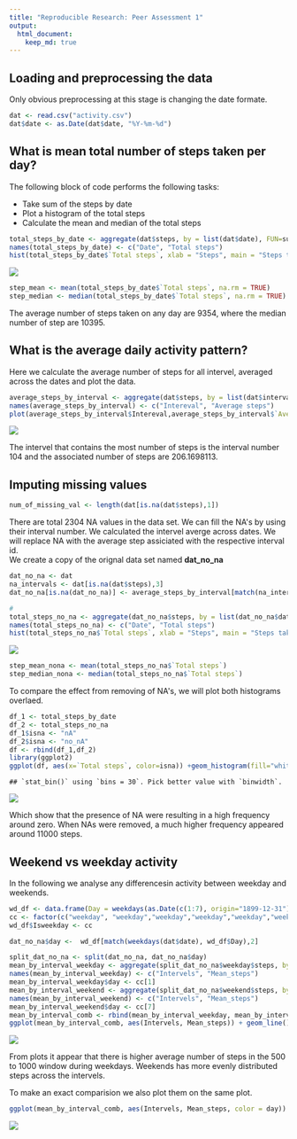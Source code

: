 ```yaml
---
title: "Reproducible Research: Peer Assessment 1"
output: 
  html_document:
    keep_md: true
---
```



## Loading and preprocessing the data
 Only obvious preprocessing at this stage is changing the date formate. 

```r
dat <- read.csv("activity.csv") 
dat$date <- as.Date(dat$date, "%Y-%m-%d")
```


## What is mean total number of steps taken per day?
The following block of code performs the following tasks:  
- Take sum of the steps by date  
- Plot a histogram of the total steps   
- Calculate the mean and median of the total steps   



```r
total_steps_by_date <- aggregate(dat$steps, by = list(dat$date), FUN=sum, na.rm=TRUE)
names(total_steps_by_date) <- c("Date", "Total steps")
hist(total_steps_by_date$`Total steps`, xlab = "Steps", main = "Steps taken in a day", breaks = 10)
```

![](PA1_template_files/figure-html/unnamed-chunk-2-1.png)<!-- -->

```r
step_mean <- mean(total_steps_by_date$`Total steps`, na.rm = TRUE)
step_median <- median(total_steps_by_date$`Total steps`, na.rm = TRUE)
```
The average number of steps taken on any day are 9354,  where the median number of step are 10395.



## What is the average daily activity pattern?

Here we calculate the average number of steps for all intervel, averaged across the dates and plot the data. 


```r
average_steps_by_interval <- aggregate(dat$steps, by = list(dat$interval), FUN=mean, na.rm=TRUE)
names(average_steps_by_interval) <- c("Intereval", "Average steps")
plot(average_steps_by_interval$Intereval,average_steps_by_interval$`Average steps`, type = "l", xlab = "Interval", ylab = "Average steps")
```

![](PA1_template_files/figure-html/unnamed-chunk-3-1.png)<!-- -->

The intervel that contains the most number of steps is the interval number 
104 and the associated number of steps are 206.1698113.

## Imputing missing values



```r
num_of_missing_val <- length(dat[is.na(dat$steps),1])
```

There are total 2304 NA values in the data set. We can fill the NA's by using their interval number. We calculated the intervel averge across dates. We will replace NA with the average step assiciated with the respective interval id.   
We create a copy of the orignal data set named **dat_no_na**


```r
dat_no_na <- dat
na_intervals <- dat[is.na(dat$steps),3]
dat_no_na[is.na(dat_no_na)] <- average_steps_by_interval[match(na_intervals,average_steps_by_interval$Intereval), 'Average steps']

#
total_steps_no_na <- aggregate(dat_no_na$steps, by = list(dat_no_na$date), FUN=sum)
names(total_steps_no_na) <- c("Date", "Total steps")
hist(total_steps_no_na$`Total steps`, xlab = "Steps", main = "Steps taken in a day",breaks = 10)
```

![](PA1_template_files/figure-html/unnamed-chunk-5-1.png)<!-- -->

```r
step_mean_nona <- mean(total_steps_no_na$`Total steps`)
step_median_nona <- median(total_steps_no_na$`Total steps`)
```

To compare the effect from removing of NA's, we will plot both histograms overlaed. 


```r
df_1 <- total_steps_by_date
df_2 <- total_steps_no_na
df_1$isna <- "nA"
df_2$isna <- "no_nA"
df <- rbind(df_1,df_2)
library(ggplot2)
ggplot(df, aes(x=`Total steps`, color=isna)) +geom_histogram(fill="white", position="dodge")+theme(legend.position="top")
```

```
## `stat_bin()` using `bins = 30`. Pick better value with `binwidth`.
```

![](PA1_template_files/figure-html/unnamed-chunk-6-1.png)<!-- -->

Which show that the presence of NA were resulting in a high frequency around zero. When NAs were removed, a much higher frequency appeared around 11000 steps. 

## Weekend vs weekday activity

In the following we analyse any differencesin activity between weekday and weekends.  


```r
wd_df <- data.frame(Day = weekdays(as.Date(c(1:7), origin="1899-12-31")))
cc <- factor(c("weekday", "weekday","weekday","weekday","weekday","weekend", "weekend"))
wd_df$Isweekday <- cc

dat_no_na$day <-  wd_df[match(weekdays(dat$date), wd_df$Day),2]

split_dat_no_na <- split(dat_no_na, dat_no_na$day)
mean_by_interval_weekday <- aggregate(split_dat_no_na$weekday$steps, by=list(split_dat_no_na$weekday$interval), FUN = mean)
names(mean_by_interval_weekday) <- c("Intervels", "Mean_steps")
mean_by_interval_weekday$day <- cc[1]
mean_by_interval_weekend <- aggregate(split_dat_no_na$weekend$steps, by=list(split_dat_no_na$weekend$interval), FUN = mean)
names(mean_by_interval_weekend) <- c("Intervels", "Mean_steps")
mean_by_interval_weekend$day <- cc[7]
mean_by_interval_comb <- rbind(mean_by_interval_weekday, mean_by_interval_weekend)
ggplot(mean_by_interval_comb, aes(Intervels, Mean_steps)) + geom_line() + facet_grid(day ~ .)
```

![](PA1_template_files/figure-html/unnamed-chunk-7-1.png)<!-- -->


From plots it appear that there is higher average number of steps in the 500 to 1000 window during weekdays. Weekends has more evenly distributed steps across the intervels. 

To make an exact comparision we also plot them on the same plot.


```r
ggplot(mean_by_interval_comb, aes(Intervels, Mean_steps, color = day)) + geom_point() 
```

![](PA1_template_files/figure-html/unnamed-chunk-8-1.png)<!-- -->

